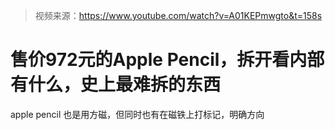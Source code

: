 > 视频来源：https://www.youtube.com/watch?v=A01KEPmwgto&t=158s

# 售价972元的Apple Pencil，拆开看内部有什么，史上最难拆的东西

apple pencil 也是用方磁，但同时也有在磁铁上打标记，明确方向

